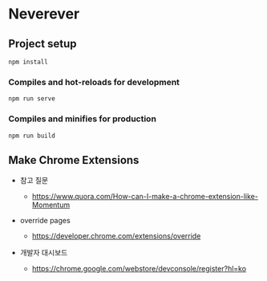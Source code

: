 # Neverever

## Project setup
```
npm install
```

### Compiles and hot-reloads for development
```
npm run serve
```

### Compiles and minifies for production
```
npm run build
```



## Make Chrome Extensions

- 참고 질문
  - https://www.quora.com/How-can-I-make-a-chrome-extension-like-Momentum

- override pages
  - https://developer.chrome.com/extensions/override

- 개발자 대시보드
  - https://chrome.google.com/webstore/devconsole/register?hl=ko